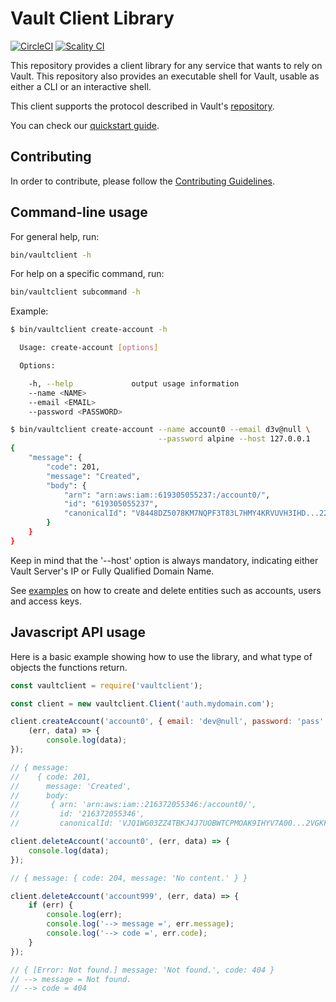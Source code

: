 # Vault Client Library

[![CircleCI][badgepub]](https://circleci.com/gh/scality/vaultclient)
[![Scality CI][badgepriv]](http://ci.ironmann.io/gh/scality/vaultclient)

This repository provides a client library for any service that wants to rely on
Vault. This repository also provides an executable shell for Vault, usable as
either a CLI or an interactive shell.

This client supports the protocol described in Vault's
[repository](https://github.com/scality/Vault/blob/master/Protocol.md).

You can check our [quickstart guide](QUICKSTART.md).

## Contributing

In order to contribute, please follow the
[Contributing Guidelines](
https://github.com/scality/Guidelines/blob/master/CONTRIBUTING.md).

## Command-line usage

For general help, run:

```sh
bin/vaultclient -h
```

For help on a specific command, run:

```sh
bin/vaultclient subcommand -h
```

Example:

```sh
$ bin/vaultclient create-account -h

  Usage: create-account [options]

  Options:

    -h, --help             output usage information
    --name <NAME>
    --email <EMAIL>
    --password <PASSWORD>
```

```sh
$ bin/vaultclient create-account --name account0 --email d3v@null \
                                 --password alpine --host 127.0.0.1
{
    "message": {
        "code": 201,
        "message": "Created",
        "body": {
            "arn": "arn:aws:iam::619305055237:/account0/",
            "id": "619305055237",
            "canonicalId": "V8448DZ5078KM7NQPF3T83L7HMY4KRVUVH3IHD...22INTIU1KL"
        }
    }
}
```

Keep in mind that the '--host' option is always mandatory, indicating either
Vault Server's IP or Fully Qualified Domain Name.

See [examples](./EXAMPLES.md) on how to create and delete entities such as
accounts, users and access keys.

## Javascript API usage

Here is a basic example showing how to use the library, and what type of objects
the functions return.

```js
const vaultclient = require('vaultclient');

const client = new vaultclient.Client('auth.mydomain.com');

client.createAccount('account0', { email: 'dev@null', password: 'pass' },
    (err, data) => {
        console.log(data);
});

// { message:
//    { code: 201,
//      message: 'Created',
//      body:
//       { arn: 'arn:aws:iam::216372055346:/account0/',
//         id: '216372055346',
//         canonicalId: 'VJQ1WG03ZZ4TBKJ4J7UOBWTCPMOAK9IHYV7A00...2VGKFOY' } } }
```

```js
client.deleteAccount('account0', (err, data) => {
    console.log(data);
});

// { message: { code: 204, message: 'No content.' } }
```

```js
client.deleteAccount('account999', (err, data) => {
    if (err) {
        console.log(err);
        console.log('--> message =', err.message);
        console.log('--> code =', err.code);
    }
});

// { [Error: Not found.] message: 'Not found.', code: 404 }
// --> message = Not found.
// --> code = 404
```

[badgepub]: https://circleci.com/gh/scality/vaultclient.svg?style=svg
[badgepriv]: http://ci.ironmann.io/gh/scality/vaultclient.svg?style=svg&circle-token=40f1e9fe0ad184248c37cbf3d89b164c35fd1667
